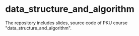 # data_structure_and_algorithm
The repository includes slides, source code of PKU course "data_structure_and_algorithm".
